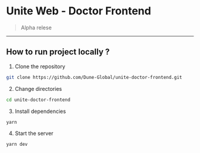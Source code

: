 # Unite Web - Doctor Frontend

> Alpha relese

---

## How to run project locally ?

1. Clone the repository

```bash
git clone https://github.com/Dune-Global/unite-doctor-frontend.git
```

2. Change directories

```bash
cd unite-doctor-frontend
```

3. Install dependencies

```bash
yarn
```

4. Start the server

```bash
yarn dev
```
